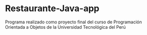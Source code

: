 # Restaurante-Java-app
Programa realizado como proyecto final del curso de Programación Orientada a Objetos de la Universidad Tecnológica del Perú 
